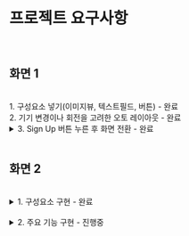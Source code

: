 # 프로젝트 요구사항
<br>

<div>
<h2>화면 1</h2>
<br>
1. 구성요소 넣기(이미지뷰, 텍스트필드, 버튼) - 완료
</br>
2. 기기 변경이나 회전을 고려한 오토 레이아웃 - 완료
</br>
<details><summary>3. Sign Up 버튼 누른 후 화면 전환 - 완료 </summary>
</br>
  첫 시도에는 네비게이션 컨트롤러 구현하였으나 이후 모달로 구현하였다.
  </br>
  회원가입 폼 같이 단순한 폼이나 팝업은 네비게이션 컨트롤러와 목적이 맞지않음. (네비게이션 컨트롤러는 정보의 깊이를 표현할 때 사용)
</details>
<br>
<h2> 화면 2</h2>
<br>
<details><summary>1. 구성요소 구현 - 완료 </summary>
<br>
텍스트 필드들의 레이아웃이 유사한 것을 보고 스택뷰로 시도, distribution을 설정해주지 않아 한참 헤맴.
</br>
이미지뷰를 일정한 비율로 유지해주는 contentmode 프로퍼티에 대해 익힘.
</details>
</br>
<details><summary>2. 주요 기능 구현 - 진행중 </summary>
<br>
- 검증로직 구현
  - 옵셔널 체이닝을 응용해서 텍스트필드의 입력여부를 체크했다. 텍스트뷰는 addtarget 메서드가 없어 동시에 진행하는 방식을 아직 구현중에 있음.
</br>
UIPickerView에서 사진을 변경하는 기능은 아직 미구현 상태
</details>
    
